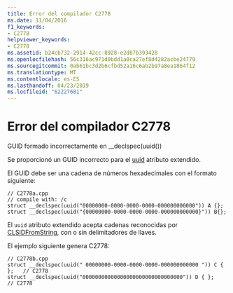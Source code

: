 ```yaml
---
title: Error del compilador C2778
ms.date: 11/04/2016
f1_keywords:
- C2778
helpviewer_keywords:
- C2778
ms.assetid: b24cb732-2914-42cc-8928-e2d87b393428
ms.openlocfilehash: 56c316ac971d0bdd1a0ca27ef8d4282acbe24779
ms.sourcegitcommit: 0ab61bc3d2b6cfbd52a16c6ab2b97a8ea1864f12
ms.translationtype: MT
ms.contentlocale: es-ES
ms.lasthandoff: 04/23/2019
ms.locfileid: "62227681"
---
```

# <a name="compiler-error-c2778"></a>Error del compilador C2778

GUID formado incorrectamente en __declspec(uuid())

Se proporcionó un GUID incorrecto para el [uuid](../../cpp/uuid-cpp.md) atributo extendido.

El GUID debe ser una cadena de números hexadecimales con el formato siguiente:

```
// C2778a.cpp
// compile with: /c
struct __declspec(uuid("00000000-0000-0000-0000-000000000000")) A {};
struct __declspec(uuid("{00000000-0000-0000-0000-000000000000}")) B{};
```

El `uuid` atributo extendido acepta cadenas reconocidas por [CLSIDFromString](/windows/desktop/api/combaseapi/nf-combaseapi-clsidfromstring), con o sin delimitadores de llaves.

El ejemplo siguiente genera C2778:

```
// C2778b.cpp
struct __declspec(uuid(" 00000000-0000-0000-0000-000000000000 ")) C { };   // C2778
struct __declspec(uuid("00000000000000000000000000000000")) D { };   // C2778
```